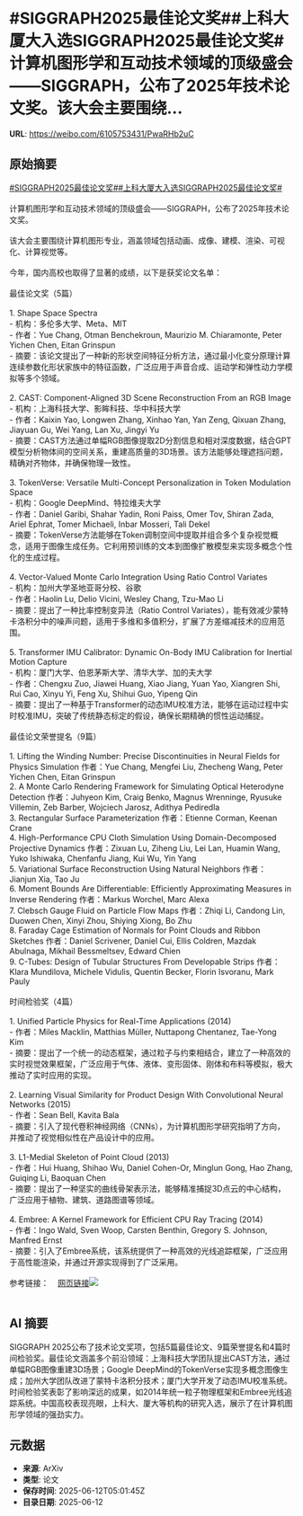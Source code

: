# #SIGGRAPH2025最佳论文奖##上科大厦大入选SIGGRAPH2025最佳论文奖#计算机图形学和互动技术领域的顶级盛会——SIGGRAPH，公布了2025年技术论文奖。该大会主要围绕...

**URL**: https://weibo.com/6105753431/PwaRHb2uC

## 原始摘要

<a href="https://m.weibo.cn/search?containerid=231522type%3D1%26t%3D10%26q%3D%23SIGGRAPH2025%E6%9C%80%E4%BD%B3%E8%AE%BA%E6%96%87%E5%A5%96%23&amp;extparam=%23SIGGRAPH2025%E6%9C%80%E4%BD%B3%E8%AE%BA%E6%96%87%E5%A5%96%23" data-hide=""><span class="surl-text">#SIGGRAPH2025最佳论文奖#</span></a><a href="https://m.weibo.cn/search?containerid=231522type%3D1%26t%3D10%26q%3D%23%E4%B8%8A%E7%A7%91%E5%A4%A7%E5%8E%A6%E5%A4%A7%E5%85%A5%E9%80%89SIGGRAPH2025%E6%9C%80%E4%BD%B3%E8%AE%BA%E6%96%87%E5%A5%96%23&amp;extparam=%23%E4%B8%8A%E7%A7%91%E5%A4%A7%E5%8E%A6%E5%A4%A7%E5%85%A5%E9%80%89SIGGRAPH2025%E6%9C%80%E4%BD%B3%E8%AE%BA%E6%96%87%E5%A5%96%23" data-hide=""><span class="surl-text">#上科大厦大入选SIGGRAPH2025最佳论文奖#</span></a><br><br>计算机图形学和互动技术领域的顶级盛会——SIGGRAPH，公布了2025年技术论文奖。<br><br>该大会主要围绕计算机图形专业，涵盖领域包括动画、成像、建模、渲染、可视化、计算视觉等。<br><br>今年，国内高校也取得了显著的成绩，以下是获奖论文名单：<br><br>最佳论文奖（5篇）<br><br>1. Shape Space Spectra <br>- 机构：多伦多大学、Meta、MIT<br>- 作者：Yue Chang, Otman Benchekroun, Maurizio M. Chiaramonte, Peter Yichen Chen, Eitan Grinspun<br>- 摘要：该论文提出了一种新的形状空间特征分析方法，通过最小化变分原理计算连续参数化形状家族中的特征函数，广泛应用于声音合成、运动学和弹性动力学模拟等多个领域。<br><br>2. CAST: Component-Aligned 3D Scene Reconstruction From an RGB Image<br>- 机构：上海科技大学、影眸科技、华中科技大学<br>- 作者：Kaixin Yao, Longwen Zhang, Xinhao Yan, Yan Zeng, Qixuan Zhang, Jiayuan Gu, Wei Yang, Lan Xu, Jingyi Yu<br>- 摘要：CAST方法通过单幅RGB图像提取2D分割信息和相对深度数据，结合GPT模型分析物体间的空间关系，重建高质量的3D场景。该方法能够处理遮挡问题，精确对齐物体，并确保物理一致性。<br><br>3. TokenVerse: Versatile Multi-Concept Personalization in Token Modulation Space<br>- 机构：Google DeepMind、特拉维夫大学<br>- 作者：Daniel Garibi, Shahar Yadin, Roni Paiss, Omer Tov, Shiran Zada, Ariel Ephrat, Tomer Michaeli, Inbar Mosseri, Tali Dekel<br>- 摘要：TokenVerse方法能够在Token调制空间中提取并组合多个复杂视觉概念，适用于图像生成任务。它利用预训练的文本到图像扩散模型来实现多概念个性化的生成过程。<br><br>4. Vector-Valued Monte Carlo Integration Using Ratio Control Variates<br>- 机构：加州大学圣地亚哥分校、谷歌<br>- 作者：Haolin Lu, Delio Vicini, Wesley Chang, Tzu-Mao Li<br>- 摘要：提出了一种比率控制变异法（Ratio Control Variates），能有效减少蒙特卡洛积分中的噪声问题，适用于多维和多值积分，扩展了方差缩减技术的应用范围。<br><br>5. Transformer IMU Calibrator: Dynamic On-Body IMU Calibration for Inertial Motion Capture<br>- 机构：厦门大学、伯恩茅斯大学、清华大学、加的夫大学<br>- 作者：Chengxu Zuo, Jiawei Huang, Xiao Jiang, Yuan Yao, Xiangren Shi, Rui Cao, Xinyu Yi, Feng Xu, Shihui Guo, Yipeng Qin  <br>- 摘要：提出了一种基于Transformer的动态IMU校准方法，能够在运动过程中实时校准IMU，突破了传统静态标定的假设，确保长期精确的惯性运动捕捉。<br><br>最佳论文荣誉提名（9篇）<br><br>1. Lifting the Winding Number: Precise Discontinuities in Neural Fields for Physics Simulation 作者：Yue Chang, Mengfei Liu, Zhecheng Wang, Peter Yichen Chen, Eitan Grinspun<br>2. A Monte Carlo Rendering Framework for Simulating Optical Heterodyne Detection 作者：Juhyeon Kim, Craig Benko, Magnus Wrenninge, Ryusuke Villemin, Zeb Barber, Wojciech Jarosz, Adithya Pediredla<br>3. Rectangular Surface Parameterization 作者：Etienne Corman, Keenan Crane<br>4. High-Performance CPU Cloth Simulation Using Domain-Decomposed Projective Dynamics 作者：Zixuan Lu, Ziheng Liu, Lei Lan, Huamin Wang, Yuko Ishiwaka, Chenfanfu Jiang, Kui Wu, Yin Yang<br>5. Variational Surface Reconstruction Using Natural Neighbors 作者：Jianjun Xia, Tao Ju<br>6. Moment Bounds Are Differentiable: Efficiently Approximating Measures in Inverse Rendering 作者：Markus Worchel, Marc Alexa <br>7. Clebsch Gauge Fluid on Particle Flow Maps 作者：Zhiqi Li, Candong Lin, Duowen Chen, Xinyi Zhou, Shiying Xiong, Bo Zhu<br>8. Faraday Cage Estimation of Normals for Point Clouds and Ribbon Sketches 作者：Daniel Scrivener, Daniel Cui, Ellis Coldren, Mazdak Abulnaga, Mikhail Bessmeltsev, Edward Chien<br>9. C-Tubes: Design of Tubular Structures From Developable Strips 作者：Klara Mundilova, Michele Vidulis, Quentin Becker, Florin Isvoranu, Mark Pauly<br><br>时间检验奖（4篇）<br><br>1. Unified Particle Physics for Real-Time Applications (2014)<br>- 作者：Miles Macklin, Matthias Müller, Nuttapong Chentanez, Tae-Yong Kim<br>- 摘要：提出了一个统一的动态框架，通过粒子与约束相结合，建立了一种高效的实时视觉效果框架，广泛应用于气体、液体、变形固体、刚体和布料等模拟，极大推动了实时应用的实现。<br><br>2. Learning Visual Similarity for Product Design With Convolutional Neural Networks (2015)<br>- 作者：Sean Bell, Kavita Bala<br>- 摘要：引入了现代卷积神经网络（CNNs），为计算机图形学研究指明了方向，并推动了视觉相似性在产品设计中的应用。<br><br>3. L1-Medial Skeleton of Point Cloud (2013)<br>- 作者：Hui Huang, Shihao Wu, Daniel Cohen-Or, Minglun Gong, Hao Zhang, Guiqing Li, Baoquan Chen  <br>- 摘要：提出了一种坚实的曲线骨架表示法，能够精准捕捉3D点云的中心结构，广泛应用于植物、建筑、道路图谱等领域。<br><br>4. Embree: A Kernel Framework for Efficient CPU Ray Tracing (2014)<br>- 作者：Ingo Wald, Sven Woop, Carsten Benthin, Gregory S. Johnson, Manfred Ernst<br>- 摘要：引入了Embree系统，该系统提供了一种高效的光线追踪框架，广泛应用于高性能渲染，并通过开源实现得到了广泛采用。<br><br>参考链接：<a href="https://weibo.cn/sinaurl?u=https%3A%2F%2Fblog.siggraph.org%2F2025%2F06%2Fsiggraph-2025-technical-papers-awards-best-papers-honorable-mentions-and-test-of-time.html%2F" data-hide=""><span class="url-icon"><img style="width: 1rem;height: 1rem" src="https://h5.sinaimg.cn/upload/2015/09/25/3/timeline_card_small_web_default.png" referrerpolicy="no-referrer"></span><span class="surl-text">网页链接</span></a><img style="" src="https://tvax2.sinaimg.cn/large/006Fd7o3gy1i2cevkeccwj31es154e82.jpg" referrerpolicy="no-referrer"><br><br>

## AI 摘要

SIGGRAPH 2025公布了技术论文奖项，包括5篇最佳论文、9篇荣誉提名和4篇时间检验奖。最佳论文涵盖多个前沿领域：上海科技大学团队提出CAST方法，通过单幅RGB图像重建3D场景；Google DeepMind的TokenVerse实现多概念图像生成；加州大学团队改进了蒙特卡洛积分技术；厦门大学开发了动态IMU校准系统。时间检验奖表彰了影响深远的成果，如2014年统一粒子物理框架和Embree光线追踪系统。中国高校表现亮眼，上科大、厦大等机构的研究入选，展示了在计算机图形学领域的强劲实力。

## 元数据

- **来源**: ArXiv
- **类型**: 论文
- **保存时间**: 2025-06-12T05:01:45Z
- **目录日期**: 2025-06-12

